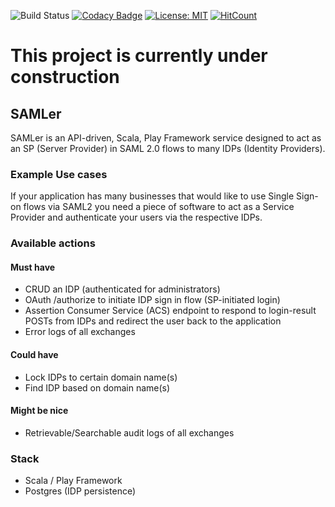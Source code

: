 ![Build Status](https://travis-ci.org/henricook/SAMLer.svg?branch=master) 
[![Codacy Badge](https://api.codacy.com/project/badge/Grade/a3ed9505a475400ba2dff149f3fc8192)](https://app.codacy.com/app/henricook/SAMLer?utm_source=github.com&utm_medium=referral&utm_content=henricook/SAMLer&utm_campaign=Badge_Grade_Dashboard)
[![License: MIT](https://img.shields.io/badge/License-MIT-yellow.svg)](https://opensource.org/licenses/MIT)
[![HitCount](http://hits.dwyl.com/henricook/SAMLer.svg)](http://hits.dwyl.com/henricook/SAMLer)

# This project is currently under construction

## SAMLer
SAMLer is an API-driven, Scala, Play Framework service designed to act as an SP (Server Provider) in SAML 2.0 flows to many IDPs (Identity Providers).

### Example Use cases
If your application has many businesses that would like to use Single Sign-on flows via SAML2 you need a piece of software to act as a Service Provider and authenticate your users via the respective IDPs. 

### Available actions

#### Must have
  - CRUD an IDP (authenticated for administrators)
  - OAuth /authorize to initiate IDP sign in flow (SP-initiated login)
  - Assertion Consumer Service (ACS) endpoint to respond to login-result POSTs from IDPs and redirect the user back to the application
  - Error logs of all exchanges

#### Could have
  - Lock IDPs to certain domain name(s)
  - Find IDP based on domain name(s)

#### Might be nice
  - Retrievable/Searchable audit logs of all exchanges

### Stack

  - Scala / Play Framework
  - Postgres (IDP persistence)


